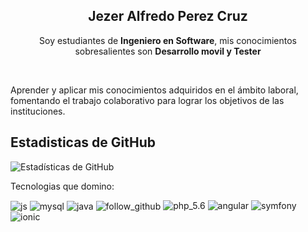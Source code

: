 <p align="center" width="300">
   <h2 align="center">Jezer Alfredo Perez Cruz</h2>
</p>
<p align="center">Soy estudiantes de <strong>Ingeniero en Software</strong>, mis conocimientos sobresalientes son <strong>Desarrollo movil y Tester </strong></p>
<br>
<p> Aprender y aplicar mis conocimientos adquiridos en el ámbito laboral, fomentando el trabajo colaborativo para lograr los objetivos de las instituciones.</p>
<h2>Estadisticas de GitHub</h2>

![Estadísticas de GitHub](https://github-readme-stats.vercel.app/api?username=ItsJesitoVro&show_icons=true&theme=synthwave)

<p>Tecnologias que domino: </p>
<div style="display: inline_block">
   <img align="center" alt="js" src="https://img.shields.io/badge/JavaScript-F7DF1E?style=for-the-badge&logo=javascript&logoColor=black" />
   <img align="center" alt="mysql" src="https://img.shields.io/badge/MySQL-00000F?style=for-the-badge&logo=mysql&logoColor=white"/>
   <img align="center" alt="java" src="https://img.shields.io/badge/Java-ED8B00?style=for-the-badge&logo=java&logoColor=white"/>
   <img align="center" alt="follow_github" src="https://img.shields.io/github/followers/ItsJesitoVro?style=social"/>
   <img aling="center" alt="php_5.6" src="https://img.shields.io/badge/PHP-5.6-black?logo=php&color=%23a8a8a8"/>
   <img aling="center" alt="angular" src="https://img.shields.io/badge/Angular-red?logo=angular&color=%23ff250ed1"/>
   <img aling="center" alt="symfony" src="https://img.shields.io/badge/Symfony-1.6-green?logo=symfony&color=%23080808cc"/>   
   <img aling="center" alt="ionic" src="https://img.shields.io/badge/Ionic-white?logo=ionic"/> 

</div>
